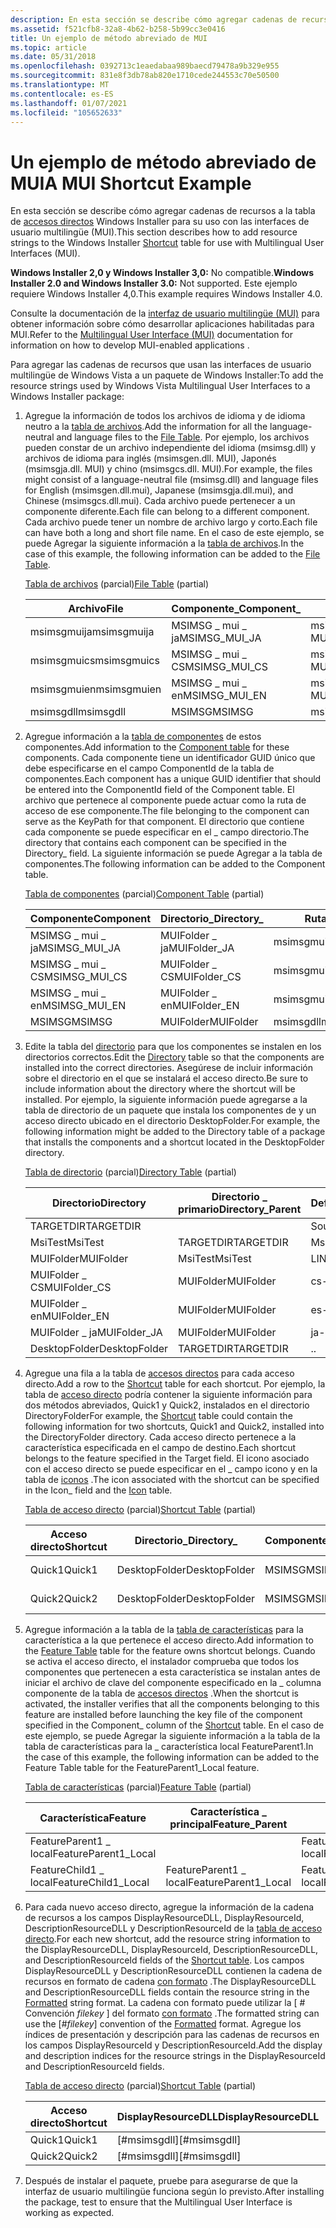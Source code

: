 ```yaml
---
description: En esta sección se describe cómo agregar cadenas de recursos a la tabla de accesos directos Windows Installer para su uso con las interfaces de usuario multilingüe (MUI).
ms.assetid: f521cfb8-32a8-4b62-b258-5b99cc3e0416
title: Un ejemplo de método abreviado de MUI
ms.topic: article
ms.date: 05/31/2018
ms.openlocfilehash: 0392713c1eaedabaa989baecd79478a9b329e955
ms.sourcegitcommit: 831e8f3db78ab820e1710cede244553c70e50500
ms.translationtype: MT
ms.contentlocale: es-ES
ms.lasthandoff: 01/07/2021
ms.locfileid: "105652633"
---
```

# <a name="a-mui-shortcut-example"></a><span data-ttu-id="35e63-103">Un ejemplo de método abreviado de MUI</span><span class="sxs-lookup"><span data-stu-id="35e63-103">A MUI Shortcut Example</span></span>

<span data-ttu-id="35e63-104">En esta sección se describe cómo agregar cadenas de recursos a la tabla de [accesos directos](shortcut-table.md) Windows Installer para su uso con las interfaces de usuario multilingüe (MUI).</span><span class="sxs-lookup"><span data-stu-id="35e63-104">This section describes how to add resource strings to the Windows Installer [Shortcut](shortcut-table.md) table for use with Multilingual User Interfaces (MUI).</span></span>

<span data-ttu-id="35e63-105">**Windows Installer 2,0 y Windows Installer 3,0:** No compatible.</span><span class="sxs-lookup"><span data-stu-id="35e63-105">**Windows Installer 2.0 and Windows Installer 3.0:** Not supported.</span></span> <span data-ttu-id="35e63-106">Este ejemplo requiere Windows Installer 4,0.</span><span class="sxs-lookup"><span data-stu-id="35e63-106">This example requires Windows Installer 4.0.</span></span>

<span data-ttu-id="35e63-107">Consulte la documentación de la [interfaz de usuario multilingüe (MUI)](/windows/desktop/Intl/multilingual-user-interface) para obtener información sobre cómo desarrollar aplicaciones habilitadas para MUI.</span><span class="sxs-lookup"><span data-stu-id="35e63-107">Refer to the [Multilingual User Interface (MUI)](/windows/desktop/Intl/multilingual-user-interface) documentation for information on how to develop MUI-enabled applications .</span></span>

<span data-ttu-id="35e63-108">Para agregar las cadenas de recursos que usan las interfaces de usuario multilingüe de Windows Vista a un paquete de Windows Installer:</span><span class="sxs-lookup"><span data-stu-id="35e63-108">To add the resource strings used by Windows Vista Multilingual User Interfaces to a Windows Installer package:</span></span>

1.  <span data-ttu-id="35e63-109">Agregue la información de todos los archivos de idioma y de idioma neutro a la [tabla de archivos](file-table.md).</span><span class="sxs-lookup"><span data-stu-id="35e63-109">Add the information for all the language-neutral and language files to the [File Table](file-table.md).</span></span> <span data-ttu-id="35e63-110">Por ejemplo, los archivos pueden constar de un archivo independiente del idioma (msimsg.dll) y archivos de idioma para inglés (msimsgen.dll. MUI), Japonés (msimsgja.dll. MUI) y chino (msimsgcs.dll. MUI).</span><span class="sxs-lookup"><span data-stu-id="35e63-110">For example, the files might consist of a language-neutral file (msimsg.dll) and language files for English (msimsgen.dll.mui), Japanese (msimsgja.dll.mui), and Chinese (msimsgcs.dll.mui).</span></span> <span data-ttu-id="35e63-111">Cada archivo puede pertenecer a un componente diferente.</span><span class="sxs-lookup"><span data-stu-id="35e63-111">Each file can belong to a different component.</span></span> <span data-ttu-id="35e63-112">Cada archivo puede tener un nombre de archivo largo y corto.</span><span class="sxs-lookup"><span data-stu-id="35e63-112">Each file can have both a long and short file name.</span></span> <span data-ttu-id="35e63-113">En el caso de este ejemplo, se puede Agregar la siguiente información a la [tabla de archivos](file-table.md).</span><span class="sxs-lookup"><span data-stu-id="35e63-113">In the case of this example, the following information can be added to the [File Table](file-table.md).</span></span>

    <span data-ttu-id="35e63-114">[Tabla de archivos](file-table.md) (parcial)</span><span class="sxs-lookup"><span data-stu-id="35e63-114">[File Table](file-table.md) (partial)</span></span>

    

    | <span data-ttu-id="35e63-115">Archivo</span><span class="sxs-lookup"><span data-stu-id="35e63-115">File</span></span>        | <span data-ttu-id="35e63-116">Componente\_</span><span class="sxs-lookup"><span data-stu-id="35e63-116">Component\_</span></span>     | <span data-ttu-id="35e63-117">FileName</span><span class="sxs-lookup"><span data-stu-id="35e63-117">FileName</span></span>                     |
    |-------------|-----------------|------------------------------|
    | <span data-ttu-id="35e63-118">msimsgmuija</span><span class="sxs-lookup"><span data-stu-id="35e63-118">msimsgmuija</span></span> | <span data-ttu-id="35e63-119">MSIMSG \_ mui \_ ja</span><span class="sxs-lookup"><span data-stu-id="35e63-119">MSIMSG\_MUI\_JA</span></span> | <span data-ttu-id="35e63-120">msimsgja.dll\|msimsg.dll. MUI</span><span class="sxs-lookup"><span data-stu-id="35e63-120">msimsgja.dll\|msimsg.dll.mui</span></span> |
    | <span data-ttu-id="35e63-121">msimsgmuics</span><span class="sxs-lookup"><span data-stu-id="35e63-121">msimsgmuics</span></span> | <span data-ttu-id="35e63-122">MSIMSG \_ mui \_ CS</span><span class="sxs-lookup"><span data-stu-id="35e63-122">MSIMSG\_MUI\_CS</span></span> | <span data-ttu-id="35e63-123">msimsgcs.dll\|msimsg.dll. MUI</span><span class="sxs-lookup"><span data-stu-id="35e63-123">msimsgcs.dll\|msimsg.dll.mui</span></span> |
    | <span data-ttu-id="35e63-124">msimsgmuien</span><span class="sxs-lookup"><span data-stu-id="35e63-124">msimsgmuien</span></span> | <span data-ttu-id="35e63-125">MSIMSG \_ mui \_ en</span><span class="sxs-lookup"><span data-stu-id="35e63-125">MSIMSG\_MUI\_EN</span></span> | <span data-ttu-id="35e63-126">msimsgen.dll\|msimsg.dll. MUI</span><span class="sxs-lookup"><span data-stu-id="35e63-126">msimsgen.dll\|msimsg.dll.mui</span></span> |
    | <span data-ttu-id="35e63-127">msimsgdll</span><span class="sxs-lookup"><span data-stu-id="35e63-127">msimsgdll</span></span>   | <span data-ttu-id="35e63-128">MSIMSG</span><span class="sxs-lookup"><span data-stu-id="35e63-128">MSIMSG</span></span>          | <span data-ttu-id="35e63-129">msimsg.dll</span><span class="sxs-lookup"><span data-stu-id="35e63-129">msimsg.dll</span></span>                   |

    

     

2.  <span data-ttu-id="35e63-130">Agregue información a la [tabla de componentes](component-table.md) de estos componentes.</span><span class="sxs-lookup"><span data-stu-id="35e63-130">Add information to the [Component table](component-table.md) for these components.</span></span> <span data-ttu-id="35e63-131">Cada componente tiene un identificador GUID único que debe especificarse en el campo ComponentId de la tabla de componentes.</span><span class="sxs-lookup"><span data-stu-id="35e63-131">Each component has a unique GUID identifier that should be entered into the ComponentId field of the Component table.</span></span> <span data-ttu-id="35e63-132">El archivo que pertenece al componente puede actuar como la ruta de acceso de ese componente.</span><span class="sxs-lookup"><span data-stu-id="35e63-132">The file belonging to the component can serve as the KeyPath for that component.</span></span> <span data-ttu-id="35e63-133">El directorio que contiene cada componente se puede especificar en el \_ campo directorio.</span><span class="sxs-lookup"><span data-stu-id="35e63-133">The directory that contains each component can be specified in the Directory\_ field.</span></span> <span data-ttu-id="35e63-134">La siguiente información se puede Agregar a la tabla de componentes.</span><span class="sxs-lookup"><span data-stu-id="35e63-134">The following information can be added to the Component table.</span></span>

    <span data-ttu-id="35e63-135">[Tabla de componentes](component-table.md) (parcial)</span><span class="sxs-lookup"><span data-stu-id="35e63-135">[Component Table](component-table.md) (partial)</span></span>

    

    | <span data-ttu-id="35e63-136">Componente</span><span class="sxs-lookup"><span data-stu-id="35e63-136">Component</span></span>       | <span data-ttu-id="35e63-137">Directorio\_</span><span class="sxs-lookup"><span data-stu-id="35e63-137">Directory\_</span></span>   | <span data-ttu-id="35e63-138">Rutas</span><span class="sxs-lookup"><span data-stu-id="35e63-138">KeyPath</span></span>     |
    |-----------------|---------------|-------------|
    | <span data-ttu-id="35e63-139">MSIMSG \_ mui \_ ja</span><span class="sxs-lookup"><span data-stu-id="35e63-139">MSIMSG\_MUI\_JA</span></span> | <span data-ttu-id="35e63-140">MUIFolder \_ ja</span><span class="sxs-lookup"><span data-stu-id="35e63-140">MUIFolder\_JA</span></span> | <span data-ttu-id="35e63-141">msimsgmuija</span><span class="sxs-lookup"><span data-stu-id="35e63-141">msimsgmuija</span></span> |
    | <span data-ttu-id="35e63-142">MSIMSG \_ mui \_ CS</span><span class="sxs-lookup"><span data-stu-id="35e63-142">MSIMSG\_MUI\_CS</span></span> | <span data-ttu-id="35e63-143">MUIFolder \_ CS</span><span class="sxs-lookup"><span data-stu-id="35e63-143">MUIFolder\_CS</span></span> | <span data-ttu-id="35e63-144">msimsgmuics</span><span class="sxs-lookup"><span data-stu-id="35e63-144">msimsgmuics</span></span> |
    | <span data-ttu-id="35e63-145">MSIMSG \_ mui \_ en</span><span class="sxs-lookup"><span data-stu-id="35e63-145">MSIMSG\_MUI\_EN</span></span> | <span data-ttu-id="35e63-146">MUIFolder \_ en</span><span class="sxs-lookup"><span data-stu-id="35e63-146">MUIFolder\_EN</span></span> | <span data-ttu-id="35e63-147">msimsgmuien</span><span class="sxs-lookup"><span data-stu-id="35e63-147">msimsgmuien</span></span> |
    | <span data-ttu-id="35e63-148">MSIMSG</span><span class="sxs-lookup"><span data-stu-id="35e63-148">MSIMSG</span></span>          | <span data-ttu-id="35e63-149">MUIFolder</span><span class="sxs-lookup"><span data-stu-id="35e63-149">MUIFolder</span></span>     | <span data-ttu-id="35e63-150">msimsgdll</span><span class="sxs-lookup"><span data-stu-id="35e63-150">msimsgdll</span></span>   |

    

     

3.  <span data-ttu-id="35e63-151">Edite la tabla del [directorio](directory-table.md) para que los componentes se instalen en los directorios correctos.</span><span class="sxs-lookup"><span data-stu-id="35e63-151">Edit the [Directory](directory-table.md) table so that the components are installed into the correct directories.</span></span> <span data-ttu-id="35e63-152">Asegúrese de incluir información sobre el directorio en el que se instalará el acceso directo.</span><span class="sxs-lookup"><span data-stu-id="35e63-152">Be sure to include information about the directory where the shortcut will be installed.</span></span> <span data-ttu-id="35e63-153">Por ejemplo, la siguiente información puede agregarse a la tabla de directorio de un paquete que instala los componentes de y un acceso directo ubicado en el directorio DesktopFolder.</span><span class="sxs-lookup"><span data-stu-id="35e63-153">For example, the following information might be added to the Directory table of a package that installs the components and a shortcut located in the DesktopFolder directory.</span></span>

    <span data-ttu-id="35e63-154">[Tabla de directorio](directory-table.md) (parcial)</span><span class="sxs-lookup"><span data-stu-id="35e63-154">[Directory Table](directory-table.md) (partial)</span></span>

    

    | <span data-ttu-id="35e63-155">Directorio</span><span class="sxs-lookup"><span data-stu-id="35e63-155">Directory</span></span>     | <span data-ttu-id="35e63-156">Directorio \_ primario</span><span class="sxs-lookup"><span data-stu-id="35e63-156">Directory\_Parent</span></span> | <span data-ttu-id="35e63-157">DefaultDir</span><span class="sxs-lookup"><span data-stu-id="35e63-157">DefaultDir</span></span> |
    |---------------|-------------------|------------|
    | <span data-ttu-id="35e63-158">TARGETDIR</span><span class="sxs-lookup"><span data-stu-id="35e63-158">TARGETDIR</span></span>     |                   | <span data-ttu-id="35e63-159">SourceDir</span><span class="sxs-lookup"><span data-stu-id="35e63-159">SourceDir</span></span>  |
    | <span data-ttu-id="35e63-160">MsiTest</span><span class="sxs-lookup"><span data-stu-id="35e63-160">MsiTest</span></span>       | <span data-ttu-id="35e63-161">TARGETDIR</span><span class="sxs-lookup"><span data-stu-id="35e63-161">TARGETDIR</span></span>         | <span data-ttu-id="35e63-162">MsiTest:.</span><span class="sxs-lookup"><span data-stu-id="35e63-162">MsiTest:.</span></span>  |
    | <span data-ttu-id="35e63-163">MUIFolder</span><span class="sxs-lookup"><span data-stu-id="35e63-163">MUIFolder</span></span>     | <span data-ttu-id="35e63-164">MsiTest</span><span class="sxs-lookup"><span data-stu-id="35e63-164">MsiTest</span></span>           | <span data-ttu-id="35e63-165">LINGÜE</span><span class="sxs-lookup"><span data-stu-id="35e63-165">MUI</span></span>        |
    | <span data-ttu-id="35e63-166">MUIFolder \_ CS</span><span class="sxs-lookup"><span data-stu-id="35e63-166">MUIFolder\_CS</span></span> | <span data-ttu-id="35e63-167">MUIFolder</span><span class="sxs-lookup"><span data-stu-id="35e63-167">MUIFolder</span></span>         | <span data-ttu-id="35e63-168">cs-CZ</span><span class="sxs-lookup"><span data-stu-id="35e63-168">cs-CZ</span></span>      |
    | <span data-ttu-id="35e63-169">MUIFolder \_ en</span><span class="sxs-lookup"><span data-stu-id="35e63-169">MUIFolder\_EN</span></span> | <span data-ttu-id="35e63-170">MUIFolder</span><span class="sxs-lookup"><span data-stu-id="35e63-170">MUIFolder</span></span>         | <span data-ttu-id="35e63-171">es-ES</span><span class="sxs-lookup"><span data-stu-id="35e63-171">en-US</span></span>      |
    | <span data-ttu-id="35e63-172">MUIFolder \_ ja</span><span class="sxs-lookup"><span data-stu-id="35e63-172">MUIFolder\_JA</span></span> | <span data-ttu-id="35e63-173">MUIFolder</span><span class="sxs-lookup"><span data-stu-id="35e63-173">MUIFolder</span></span>         | <span data-ttu-id="35e63-174">ja-JP</span><span class="sxs-lookup"><span data-stu-id="35e63-174">ja-JP</span></span>      |
    | <span data-ttu-id="35e63-175">DesktopFolder</span><span class="sxs-lookup"><span data-stu-id="35e63-175">DesktopFolder</span></span> | <span data-ttu-id="35e63-176">TARGETDIR</span><span class="sxs-lookup"><span data-stu-id="35e63-176">TARGETDIR</span></span>         | <span data-ttu-id="35e63-177">.</span><span class="sxs-lookup"><span data-stu-id="35e63-177">.</span></span>          |

    

     

4.  <span data-ttu-id="35e63-178">Agregue una fila a la tabla de [accesos directos](shortcut-table.md) para cada acceso directo.</span><span class="sxs-lookup"><span data-stu-id="35e63-178">Add a row to the [Shortcut](shortcut-table.md) table for each shortcut.</span></span> <span data-ttu-id="35e63-179">Por ejemplo, la tabla de [acceso directo](shortcut-table.md) podría contener la siguiente información para dos métodos abreviados, Quick1 y Quick2, instalados en el directorio DirectoryFolder</span><span class="sxs-lookup"><span data-stu-id="35e63-179">For example, the [Shortcut](shortcut-table.md) table could contain the following information for two shortcuts, Quick1 and Quick2, installed into the DirectoryFolder directory.</span></span> <span data-ttu-id="35e63-180">Cada acceso directo pertenece a la característica especificada en el campo de destino.</span><span class="sxs-lookup"><span data-stu-id="35e63-180">Each shortcut belongs to the feature specified in the Target field.</span></span> <span data-ttu-id="35e63-181">El icono asociado con el acceso directo se puede especificar en el \_ campo icono y en la tabla de [iconos](icon-table.md) .</span><span class="sxs-lookup"><span data-stu-id="35e63-181">The icon associated with the shortcut can be specified in the Icon\_ field and the [Icon](icon-table.md) table.</span></span>

    <span data-ttu-id="35e63-182">[Tabla de acceso directo](shortcut-table.md) (parcial)</span><span class="sxs-lookup"><span data-stu-id="35e63-182">[Shortcut Table](shortcut-table.md) (partial)</span></span>

    

    | <span data-ttu-id="35e63-183">Acceso directo</span><span class="sxs-lookup"><span data-stu-id="35e63-183">Shortcut</span></span> | <span data-ttu-id="35e63-184">Directorio\_</span><span class="sxs-lookup"><span data-stu-id="35e63-184">Directory\_</span></span>   | <span data-ttu-id="35e63-185">Componente\_</span><span class="sxs-lookup"><span data-stu-id="35e63-185">Component\_</span></span> | <span data-ttu-id="35e63-186">Destino</span><span class="sxs-lookup"><span data-stu-id="35e63-186">Target</span></span>               | <span data-ttu-id="35e63-187">Icono</span><span class="sxs-lookup"><span data-stu-id="35e63-187">Icon</span></span>             |
    |----------|---------------|-------------|----------------------|------------------|
    | <span data-ttu-id="35e63-188">Quick1</span><span class="sxs-lookup"><span data-stu-id="35e63-188">Quick1</span></span>   | <span data-ttu-id="35e63-189">DesktopFolder</span><span class="sxs-lookup"><span data-stu-id="35e63-189">DesktopFolder</span></span> | <span data-ttu-id="35e63-190">MSIMSG</span><span class="sxs-lookup"><span data-stu-id="35e63-190">MSIMSG</span></span>      | <span data-ttu-id="35e63-191">FeatureChild1 \_ local</span><span class="sxs-lookup"><span data-stu-id="35e63-191">FeatureChild1\_Local</span></span> | <span data-ttu-id="35e63-192">HelpFileIcon.exe</span><span class="sxs-lookup"><span data-stu-id="35e63-192">HelpFileIcon.exe</span></span> |
    | <span data-ttu-id="35e63-193">Quick2</span><span class="sxs-lookup"><span data-stu-id="35e63-193">Quick2</span></span>   | <span data-ttu-id="35e63-194">DesktopFolder</span><span class="sxs-lookup"><span data-stu-id="35e63-194">DesktopFolder</span></span> | <span data-ttu-id="35e63-195">MSIMSG</span><span class="sxs-lookup"><span data-stu-id="35e63-195">MSIMSG</span></span>      | <span data-ttu-id="35e63-196">FeatureChild1 \_ local</span><span class="sxs-lookup"><span data-stu-id="35e63-196">FeatureChild1\_Local</span></span> | <span data-ttu-id="35e63-197">HelpFileIcon.exe</span><span class="sxs-lookup"><span data-stu-id="35e63-197">HelpFileIcon.exe</span></span> |

    

     

5.  <span data-ttu-id="35e63-198">Agregue información a la tabla de la [tabla de características](feature-table.md) para la característica a la que pertenece el acceso directo.</span><span class="sxs-lookup"><span data-stu-id="35e63-198">Add information to the [Feature Table](feature-table.md) table for the feature owns shortcut belongs.</span></span> <span data-ttu-id="35e63-199">Cuando se activa el acceso directo, el instalador comprueba que todos los componentes que pertenecen a esta característica se instalan antes de iniciar el archivo de clave del componente especificado en la \_ columna componente de la tabla de [accesos directos](shortcut-table.md) .</span><span class="sxs-lookup"><span data-stu-id="35e63-199">When the shortcut is activated, the installer verifies that all the components belonging to this feature are installed before launching the key file of the component specified in the Component\_ column of the [Shortcut](shortcut-table.md) table.</span></span> <span data-ttu-id="35e63-200">En el caso de este ejemplo, se puede Agregar la siguiente información a la tabla de la tabla de características para la \_ característica local FeatureParent1.</span><span class="sxs-lookup"><span data-stu-id="35e63-200">In the case of this example, the following information can be added to the Feature Table table for the FeatureParent1\_Local feature.</span></span>

    <span data-ttu-id="35e63-201">[Tabla de características](feature-table.md) (parcial)</span><span class="sxs-lookup"><span data-stu-id="35e63-201">[Feature Table](feature-table.md) (partial)</span></span>

    

    | <span data-ttu-id="35e63-202">Característica</span><span class="sxs-lookup"><span data-stu-id="35e63-202">Feature</span></span>               | <span data-ttu-id="35e63-203">Característica \_ principal</span><span class="sxs-lookup"><span data-stu-id="35e63-203">Feature\_Parent</span></span>       | <span data-ttu-id="35e63-204">Title</span><span class="sxs-lookup"><span data-stu-id="35e63-204">Title</span></span>                 | <span data-ttu-id="35e63-205">Atributos</span><span class="sxs-lookup"><span data-stu-id="35e63-205">Attributes</span></span> |
    |-----------------------|-----------------------|-----------------------|------------|
    | <span data-ttu-id="35e63-206">FeatureParent1 \_ local</span><span class="sxs-lookup"><span data-stu-id="35e63-206">FeatureParent1\_Local</span></span> |                       | <span data-ttu-id="35e63-207">FeatureParent1 \_ local</span><span class="sxs-lookup"><span data-stu-id="35e63-207">FeatureParent1\_Local</span></span> | <span data-ttu-id="35e63-208">16</span><span class="sxs-lookup"><span data-stu-id="35e63-208">16</span></span>         |
    | <span data-ttu-id="35e63-209">FeatureChild1 \_ local</span><span class="sxs-lookup"><span data-stu-id="35e63-209">FeatureChild1\_Local</span></span>  | <span data-ttu-id="35e63-210">FeatureParent1 \_ local</span><span class="sxs-lookup"><span data-stu-id="35e63-210">FeatureParent1\_Local</span></span> | <span data-ttu-id="35e63-211">FeatureParent1 \_ local</span><span class="sxs-lookup"><span data-stu-id="35e63-211">FeatureParent1\_Local</span></span> | <span data-ttu-id="35e63-212">0</span><span class="sxs-lookup"><span data-stu-id="35e63-212">0</span></span>          |

    

     

6.  <span data-ttu-id="35e63-213">Para cada nuevo acceso directo, agregue la información de la cadena de recursos a los campos DisplayResourceDLL, DisplayResourceId, DescriptionResourceDLL y DescriptionResourceId de la [tabla de acceso directo](shortcut-table.md).</span><span class="sxs-lookup"><span data-stu-id="35e63-213">For each new shortcut, add the resource string information to the DisplayResourceDLL, DisplayResourceId, DescriptionResourceDLL, and DescriptionResourceId fields of the [Shortcut table](shortcut-table.md).</span></span> <span data-ttu-id="35e63-214">Los campos DisplayResourceDLL y DescriptionResourceDLL contienen la cadena de recursos en formato de cadena [con formato](formatted.md) .</span><span class="sxs-lookup"><span data-stu-id="35e63-214">The DisplayResourceDLL and DescriptionResourceDLL fields contain the resource string in the [Formatted](formatted.md) string format.</span></span> <span data-ttu-id="35e63-215">La cadena con formato puede utilizar la \[ \# Convención *filekey* \] del formato [con formato](formatted.md) .</span><span class="sxs-lookup"><span data-stu-id="35e63-215">The formatted string can use the \[\#*filekey*\] convention of the [Formatted](formatted.md) format.</span></span> <span data-ttu-id="35e63-216">Agregue los índices de presentación y descripción para las cadenas de recursos en los campos DisplayResourceId y DescriptionResourceId.</span><span class="sxs-lookup"><span data-stu-id="35e63-216">Add the display and description indices for the resource strings in the DisplayResourceId and DescriptionResourceId fields.</span></span>

    <span data-ttu-id="35e63-217">[Tabla de acceso directo](shortcut-table.md) (parcial)</span><span class="sxs-lookup"><span data-stu-id="35e63-217">[Shortcut Table](shortcut-table.md) (partial)</span></span>

    

    | <span data-ttu-id="35e63-218">Acceso directo</span><span class="sxs-lookup"><span data-stu-id="35e63-218">Shortcut</span></span> | <span data-ttu-id="35e63-219">DisplayResourceDLL</span><span class="sxs-lookup"><span data-stu-id="35e63-219">DisplayResourceDLL</span></span> | <span data-ttu-id="35e63-220">DisplayResourceId</span><span class="sxs-lookup"><span data-stu-id="35e63-220">DisplayResourceId</span></span> | <span data-ttu-id="35e63-221">DescriptionResourceDLL</span><span class="sxs-lookup"><span data-stu-id="35e63-221">DescriptionResourceDLL</span></span> | <span data-ttu-id="35e63-222">DescriptionResourceId</span><span class="sxs-lookup"><span data-stu-id="35e63-222">DescriptionResourceId</span></span> |
    |----------|--------------------|-------------------|------------------------|-----------------------|
    | <span data-ttu-id="35e63-223">Quick1</span><span class="sxs-lookup"><span data-stu-id="35e63-223">Quick1</span></span>   | <span data-ttu-id="35e63-224">\[\#msimsgdll\]</span><span class="sxs-lookup"><span data-stu-id="35e63-224">\[\#msimsgdll\]</span></span>    | <span data-ttu-id="35e63-225">36</span><span class="sxs-lookup"><span data-stu-id="35e63-225">36</span></span>                | <span data-ttu-id="35e63-226">\[\#msimsgdll\]</span><span class="sxs-lookup"><span data-stu-id="35e63-226">\[\#msimsgdll\]</span></span>        | <span data-ttu-id="35e63-227">37</span><span class="sxs-lookup"><span data-stu-id="35e63-227">37</span></span>                    |
    | <span data-ttu-id="35e63-228">Quick2</span><span class="sxs-lookup"><span data-stu-id="35e63-228">Quick2</span></span>   | <span data-ttu-id="35e63-229">\[\#msimsgdll\]</span><span class="sxs-lookup"><span data-stu-id="35e63-229">\[\#msimsgdll\]</span></span>    | <span data-ttu-id="35e63-230">38</span><span class="sxs-lookup"><span data-stu-id="35e63-230">38</span></span>                | <span data-ttu-id="35e63-231">\[\#msimsgdll\]</span><span class="sxs-lookup"><span data-stu-id="35e63-231">\[\#msimsgdll\]</span></span>        | <span data-ttu-id="35e63-232">39</span><span class="sxs-lookup"><span data-stu-id="35e63-232">39</span></span>                    |

    

     

7.  <span data-ttu-id="35e63-233">Después de instalar el paquete, pruebe para asegurarse de que la interfaz de usuario multilingüe funciona según lo previsto.</span><span class="sxs-lookup"><span data-stu-id="35e63-233">After installing the package, test to ensure that the Multilingual User Interface is working as expected.</span></span>

 

 
